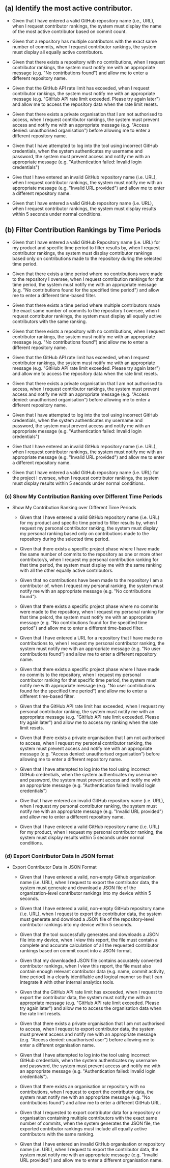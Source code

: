 ## (a) Identify the most active contributor.
  - Given that I have entered a valid GitHub repository name (i.e., URL), when I request contributor rankings, the system must display the name of the most active contributor based on commit count.
  
  - Given that a repository has multiple contributors with the exact same number of commits, when I request contributor rankings, the system must display all equally active contributors.

  - Given that there exists a repository with no contributions, when I request contributor rankings, the system must notify me with an appropriate message (e.g. "No contributions found") and allow me to enter a different repository name.
   
  - Given that the GitHub API rate limit has exceeded, when I request contributor rankings, the system must notify me with an appropriate message (e.g. "GitHub API rate limit exceeded. Please try again later") and allow me to access the repository data when the rate limit resets.
  
  - Given that there exists a private organisation that I am not authorised to access, when I request contributor rankings, the system must prevent access and notify me with an appropriate message (e.g. "Access denied: unauthorised organisation") before allowing me to enter a different repository name.
  
  - Given that I have attempted to log into the tool using incorrect GitHub credentials, when the system authenticates my username and password, the system must prevent access and notify me with an appropriate message (e.g. "Authentication failed: Invalid login credentials")
  
  - Give that I have entered an invalid GitHub repository name (i.e. URL), when I request contributor rankings, the system must notify me with an appropriate message (e.g. "Invalid URL provided") and allow me to enter a different repository name. 

  - Given that I have entered a valid GitHub repository name (i.e. URL), when I request contributor rankings, the system must display results within 5 seconds under normal conditions.

## (b) Filter Contribution Rankings by Time Periods
  - Given that I have entered a valid GitHub Repository name (i.e. URL) for my product and specific time period to filter results by, when I request contributor rankings, the system must display contributor rankings based only on contributions made to the repository during the selected time period.

  - Given that there exists a time period where no contributions were made to the repository I oversee, when I request contribution rankings for that time period, the system must notify me with an appropriate message (e.g. "No contributions found for the specified time period") and allow me to enter a different time-based filter.

  - Given that there exists a time period where multiple contributors made the exact same number of commits to the repository I oversee, when I request contributor rankings, the system must display all equally active contributors with the same ranking.
  
  - Given that there exists a repository with no contributions, when I request contributor rankings, the system must notify me with an appropriate message (e.g. "No contributions found") and allow me to enter a different repository name.
  
  - Given that the GitHub API rate limit has exceeded, when I request contributor rankings, the system must notify me with an appropriate message (e.g. "GitHub API rate limit exceeded. Please try again later") and allow me to access the repository data when the rate limit resets.
  
  - Given that there exists a private organisation that I am not authorised to access, when I request contributor rankings, the system must prevent access and notify me with an appropriate message (e.g. "Access denied: unauthorised organisation") before allowing me to enter a different repository name.
  
  - Given that I have attempted to log into the tool using incorrect GitHub credentials, when the system authenticates my username and password, the system must prevent access and notify me with an appropriate message (e.g. "Authentication failed: Invalid login credentials")

  - Give that I have entered an invalid GitHub repository name (i.e. URL), when I request contributor rankings, the system must notify me with an appropriate message (e.g. "Invalid URL provided") and allow me to enter a different repository name. 

  - Given that I have entered a valid GitHub repository name (i.e. URL) for the project I oversee, when I request contributor rankings, the system must display results within 5 seconds under normal conditions.
  

### (c) Show My Contribution Ranking over Different Time Periods
  
* Show My Contribution Ranking over Different Time Periods
  - Given that I have entered a valid GitHub repository name (i.e. URL) for my product and specific time period to filter results by, when I request my personal contributor ranking, the system must display my personal ranking based only on contributions made to the repository during the selected time period.

  - Given that there exists a specific project phase where I have made the same number of commits to the repository as one or more other contributor/s, when I request my personal contribution ranking for that time period, the system must display me with the same ranking with all the other equally active contributors. 

  - Given that no contributions have been made to the repository I am a contributor of, when I request my personal ranking, the system must notify me with an appropriate message (e.g. "No contributions found").
  
  - Given that there exists a specific project phase where no commits were made to the repository, when I request my personal ranking for that time peiord, the system must notify me with an appropriate message (e.g. "No contributions found for the specified time period") and allow me to enter a different time-based filter.
  
  - Given that I have entered a URL for a repository that I have made no contributions to, when I request my personal contributor ranking, the system must notify me with an appropriate message (e.g. "No user contributions found") and allow me to enter a different repository name.
  
  - Given that there exists a specific project phase where I have made no commits to the repository, when I request my personal contributor ranking for that specific time period, the system must notify me with appropriate message (e.g. "No user contributions found for the specified time period") and allow me to enter a different time-based filter.

  - Given that the GitHub API rate limit has exceeded, when I request my personal contributor ranking, the system must notify me with an appropriate message (e.g. "GitHub API rate limit exceeded. Please try again later") and allow me to access my ranking when the rate limit resets.
  
  - Given that there exists a private organisation that I am not authorised to access, when I request my personal contributor ranking, the system must prevent access and notify me with an appropriate message (e.g. "Access denied: unauthorised organisation") before allowing me to enter a different repository name.
  
  - Given that I have attempted to log into the tool using incorrect GitHub credentials, when the system authenticates my username and password, the system must prevent access and notify me with an appropriate message (e.g. "Authentication failed: Invalid login credentials")
  
  - Give that I have entered an invalid GitHub repository name (i.e. URL), when I request my personal contributor ranking, the system must notify me with an appropriate message (e.g. "Invalid URL provided") and allow me to enter a different repository name. 

  - Given that I have entered a valid GitHub repository name (i.e. URL) for my product, when I request my personal contributor ranking, the system must display results within 5 seconds under normal conditions.

### (d) Export Contributor Data in JSON format
* Export Contributor Data in JSON Format
  - Given that I have entered a valid, non-empty Github organization name (i.e. URL), when I request to export the contributor data, the system must generate and download a JSON file of the organization-level contributor rankings into my device within 5 seconds.

  - Given that I have entered a valid, non-empty GitHub repository name (i.e. URL), when I request to export the contributor data, the system must generate and download a JSON file of the repository-level contributor rankings into my device within 5 seconds.
  
  - Given that the tool successfully generates and downloads a JSON file into my device, when I view this report, the file must contain a complete and accurate calculation of all the requested contributor rankings based on commit count into a JSON-format.
  
  - Given that my downloaded JSON file contains accurately converted contributor rankings, when I view this report, the file must also contain enough relevant contributor data (e.g. name, commit activity, time period) in a clearly identifiable and logical manner so that I can integrate it with other internal analytics tools.
  
  - Given that the GitHub API rate limit has exceeded, when I request to export the contributor data, the system must notify me with an appropriate message (e.g. "GitHub API rate limit exceeded. Please try again later") and allow me to access the organisation data when the rate limit resets.
  
  - Given that there exists a private organisation that I am not authorised to access, when I request to export contributor data, the system must prevent access and notify me with an appropriate message (e.g. "Access denied: unauthorised user") before allowing me to enter a different organisation name.
  
  - Given that I have attempted to log into the tool using incorrect GitHub credentials, when the system authenticates my username and password, the system must prevent access and notify me with an appropriate message (e.g. "Authentication failed: Invalid login credentials").
  
  - Given that there exists an organisation or repository with no contributions, when I request to export the contributor data, the system must notify me with an appropriate message (e.g. "No contributions found") and allow me to enter a different GitHub URL.

  - Given that I requested to export contributor data for a repository or organisation containing multiple contributors with the exact same number of commits, when the system generates the JSON file, the exported contributor rankings must include all equally active contributors with the same ranking.
  
  - Given that I have entered an invalid GitHub organisation or repository name (i.e. URL), when I request to export the contributor data, the system must notify me with an appropriate message (e.g. "Invalid URL provided") and allow me to enter a different organisation name.